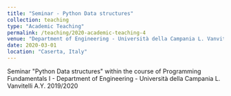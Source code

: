 ```yaml
---
title: "Seminar - Python Data structures"
collection: teaching
type: "Academic Teaching"
permalink: /teaching/2020-academic-teaching-4
venue: "Department of Engineering - Università della Campania L. Vanvitelli"
date: 2020-03-01
location: "Caserta, Italy"
---
```


Seminar "Python Data structures" within the course of Programming Fundamentals I - Department of Engineering - Università della Campania L. Vanvitelli A.Y. 2019/2020
